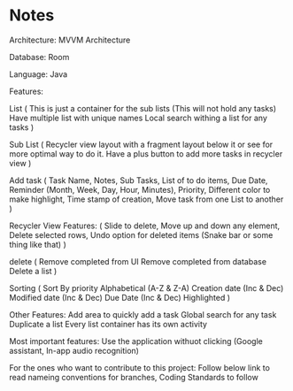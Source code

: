 # Notes
Architecture: MVVM Architecture

Database: Room

Language: Java

Features:

List
(
This is just a container for the sub lists (This will not hold any tasks)
Have multiple list with unique names
Local search withing a list for any tasks
)

Sub List
(
Recycler view layout with a fragment layout below it or see for more optimal way to do it.
Have a plus button to add more tasks in recycler view
) 

Add task 
(
Task Name,
Notes,
Sub Tasks,
List of to do items,
Due Date,
Reminder (Month, Week, Day, Hour, Minutes),
Priority,
Different color to make highlight,
Time stamp of creation,
Move task from one List to another
)

Recycler View Features:
(
Slide to delete,
Move up and down any element,
Delete selected rows,
Undo option for deleted items (Snake bar or some thing like that)
)

delete
(
Remove completed from UI
Remove completed from database
Delete a list
)

Sorting
(
Sort By priority
Alphabetical (A-Z & Z-A)
Creation date (Inc & Dec)
Modified date (Inc & Dec)
Due Date (Inc & Dec)
Highlighted
)

Other Features:
Add area to quickly add a task
Global search for any task
Duplicate a list
Every list container has its own activity

Most important features:
Use the application withuot clicking (Google assistant, In-app audio recognition)

For the ones who want to contribute to this project:
Follow below link to read nameing conventions for branches, Coding Standards to follow
